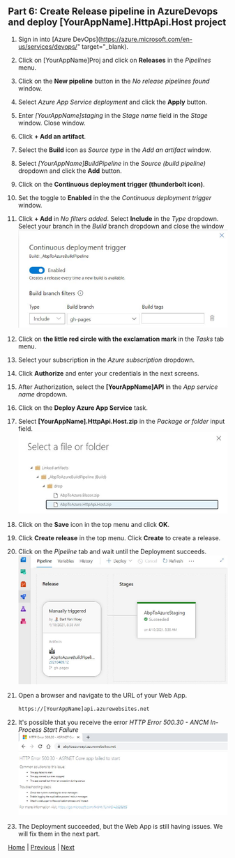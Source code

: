 ## Part 6: Create Release pipeline in AzureDevops and deploy [YourAppName].HttpApi.Host project

1. Sign in into [Azure DevOps](https://azure.microsoft.com/en-us/services/devops/" target="_blank).

2. Click on [YourAppName]Proj and click on **Releases** in the *Pipelines* menu.

3. Click on the **New pipeline** button in the *No release pipelines found* window.

4. Select *Azure App Service deployment* and click the **Apply** button.

5. Enter *[YourAppName]staging* in the *Stage name* field in the *Stage* window. Close window.

6. Click **+ Add an artifact**.

7. Select the **Build** icon as *Source type* in the *Add an artifact* window.

8. Select *[YourAppName]BuildPipeline* in the *Source (build pipeline)* dropdown and click the **Add** button.

9. Click on the **Continuous deployment trigger (thunderbolt icon)**.

10. Set the toggle to **Enabled** in the the *Continuous deployment trigger* window.

11. Click **+ Add** in *No filters added*. Select **Include** in the *Type* dropdown.
    Select your branch in the *Build* branch dropdown and close the window
    ![Continuous deployment trigger window](Images/continuous_deployment_trigger.jpg)

12. Click on **the little red circle with the exclamation mark** in the *Tasks* tab menu.

13. Select your subscription in the *Azure subscription* dropdown.

14. Click **Authorize** and enter your credentials in the next screens.  

15. After Authorization, select the **[YourAppName]API** in the *App service name* dropdown.

16. Click on the **Deploy Azure App Service** task.

17. Select **[YourAppName].HttpApi.Host.zip** in the *Package or folder* input field.
   ![Select a file or folder window](Images/select_api_zip_in_drop_folder.jpg)

18. Click on the **Save** icon in the top menu and click **OK**.

19. Click **Create release** in the top menu. Click **Create** to create a release.

20. Click on the *Pipeline* tab and wait until the Deployment succeeds.
   ![Release API succeeded](Images/release_api_staging_succeeded.jpg)

21. Open a browser and navigate to the URL of your Web App.

    ```html
    https://[YourAppName]api.azurewebsites.net
    ```

22. It's possible that you receive the error *HTTP Error 500.30 - ANCM In-Process Start Failure*
    ![HTTP Error 500.30 - ANCM In-Process Start Failure](Images/HTTP_Error_500.30_ANCM_In_Process_Start_Failure.jpg)

23. The Deployment succeeded, but the Web App is still having issues. We will fix them in the next part.

[Home](./../../README.md) | [Previous](Tutorial/../../Part5/Part5.md) | [Next](Tutorial/../../Part7/Part7.md)
